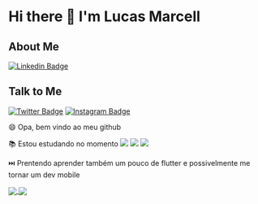 # Hi there 👋 I'm Lucas Marcell

## About Me
[![Linkedin Badge](https://img.shields.io/badge/LinkedIn-0077B5?style=for-the-badge&logo=linkedin&logoColor=white)](https://www.linkedin.com/in/lucas-marcell-b52a0263/)

## Talk to Me
[![Twitter Badge](https://img.shields.io/badge/Twitter-1DA1F2?style=for-the-badge&logo=twitter&logoColor=white)](https://twitter.com/LucasMARCELL)
[![Instagram Badge](https://img.shields.io/badge/Instagram-E4405F?style=for-the-badge&logo=instagram&logoColor=white)](https://www.instagram.com/lmarcellmm/)


😄 Opa, bem vindo ao meu github

📚 Estou estudando no momento <img src="https://img.shields.io/badge/Node%20JS-green" /> <img src="https://img.shields.io/badge/React%20JS-lightblue" /> <img src="https://img.shields.io/badge/React%20Native-blue" />
   

⏭️ Prentendo aprender também um pouco de flutter e possivelmente me tornar um dev mobile

<!-- [![Top Langs](https://github-readme-stats.vercel.app/api/top-langs/?username=lucasmarcell&theme=dracula&layout=compact)](https://github.com/anuraghazra/github-readme-stats)
[![Anurag's GitHub stats](https://github-readme-stats.vercel.app/api/?username=lucasmarcell&count_private=true&show_icons=true&theme=dracula)](https://github.com/anuraghazra/github-readme-stats) 
 -->


<a href="https://github.com/anuraghazra/github-readme-stats">
  <img align="center" src="https://github-readme-stats.vercel.app/api/?username=lucasmarcell&theme=dracula&layout=compact&repo=github-readme-stats" />
</a>
<a href="https://github.com/anuraghazra/github-readme-stats">
  <img align="center" src="https://github-readme-stats.vercel.app/api/top-langs/?username=lucasmarcell&theme=dracula&layout=compact" />
</a>
